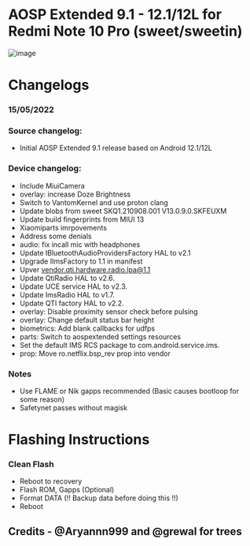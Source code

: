 # AOSP Extended 9.1 - 12.1/12L for Redmi Note 10 Pro (sweet/sweetin)
![image](https://user-images.githubusercontent.com/30686963/129477746-a2cd3481-3e00-4fa9-8603-d53234c29926.png)

# Changelogs
### 15/05/2022
### Source changelog:
- Initial AOSP Extended 9.1 release based on Android 12.1/12L

### Device changelog:
- Include MiuiCamera
- overlay: increase Doze Brightness
- Switch to VantomKernel and use proton clang
- Update blobs from sweet SKQ1.210908.001 V13.0.9.0.SKFEUXM
- Update build fingerprints from MIUI 13
- Xiaomiparts imrpovements
- Address some denials
- audio: fix incall mic with headphones
- Update IBluetoothAudioProvidersFactory HAL to v2.1
- Upgrade IImsFactory to 1.1 in manifest
- Upver vendor.qti.hardware.radio.lpa@1.1
- Update QtiRadio HAL to v2.6.
- Update UCE service HAL to v2.3.
- Update ImsRadio HAL to v1.7.
- Update QTI factory HAL to v2.2.
- overlay: Disable proximity sensor check before pulsing
- overlay: Change default status bar height
- biometrics: Add blank callbacks for udfps
- parts: Switch to aospextended settings resources
- Set the default IMS RCS package to com.android.service.ims.
- prop: Move ro.netflix.bsp_rev prop into vendor


### Notes
- Use FLAME or Nik gapps recommended (Basic causes bootloop for some reason)
- Safetynet passes without magisk

# Flashing Instructions
### Clean Flash
- Reboot to recovery
- Flash ROM, Gapps (Optional)
- Format DATA (!! Backup data before doing this !!)
- Reboot

## Credits - @Aryannn999 and @grewal for trees
